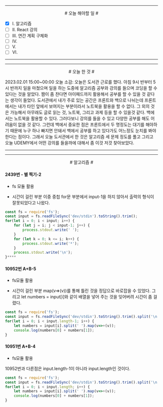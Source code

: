 

----

<div align='center'>
# 오늘 해야할 일 #
</div>

- [x]  Ⅰ. 알고리즘
- [ ]  Ⅱ. React 강의
- [ ]  Ⅲ. 연간 계획 구체화
- [ ]  Ⅳ. 
- [ ]  Ⅴ. 
- [ ]  Ⅵ. 

----

----

<div align="center"># 오늘 한 것 #</div>

2023.02.01 15:00~00:00 
오늘 소감: 
오늘은 도서관 근로를 했다.
아침 9시 반부터 5시 반까지 일을 마쳤으며
일을 하는 도중에 알고리즘 공부와 강의를 들으며 코딩을 할 수 있다는 것을 알았다.
짬이 좀 찬다면 아이패드까지 활용해서 공부를 할 수 있을 것 같다는 생각이 들었다.
도서관에서 내가 주로 있는 공간은 프론트와 백으로 나뉘는데
프론트에서는 내가 타인 앞에서 보여지는 부분이라서 노트북을 활용을 할 수 없다.
그 외의 것은 가능해서 아무래도 글로 읽는 것, 노트북, 그리고 과제 등을 할 수 있을것 같다.
백에서는 노트북을 활용할 수 있다. 그러다보니 강의를 들을 수 있고 다양한 공부를 해도 어려움이 없을 것 같다. 그런데 백에서 중요한 점은 프론트에서 두 명정도는 대기를 해야하기 때문에 누구 하나 빠지면 안돼서 백에서 공부를 하고 있다가도 어느정도 눈치를 봐야 한다는 점이다.
그래서 오늘 도서관에서 한 것은 알고리즘 세 문제 정도를 풀고
그리고 오늘 UDEMY에서 어떤 강의를 들을까에 대해서 좀 이것 저것 찾아보았다.

----

----
<div align="center"># 알고리즘 #</div>

#### 2439번 - 별 찍기-2

- fs 모듈 활용

- 시간이 걸린 부분
이중 중첩 for문 부분에서 input-1을 하지 않아서 
출력의 형식이 잘못되었다고 나왔다.
```js
const fs = require('fs');
const input = fs.readFileSync('dev/stdin').toString().trim();
for(let i = 0; i < input; i++) {
    for (let j = i; j < input-1; j++) {
        process.stdout.write(' ');
    }
    for (let k = 0; k <= i; k++) {
        process.stdout.write('*');
    }
    process.stdout.write('\n');
}****
```

####

#### 10952번 A+B-5

- fs모듈 활용

- 시간이 걸린 부분
map(v=>(v))를 통해 틀린 것을 정답으로 바로잡을 수 있었다.
그리고 
let numbers = input[i]와 같이 배열을 넣어 주는 것을 잊어버려 시간이 좀 걸렸다.
```js
const fs = require('fs');
const input = fs.readFileSync('dev/stdin').toString().trim().split('\n');
for(let i = 0; i < input.length-1; i++) {
    let numbers = input[i].split(' ').map(v=>+(v));
    console.log(numbers[0] + numbers[1]);
}
```

####

#### 10951번 A+B-4

- fs모듈 활용

10952번과 다른점은 input.length-1이 아니라 input.length인 것이다.
```js
const fs = require('fs');
const input = fs.readFileSync('dev/stdin').toString().trim().split('\n');
for(let i = 0; i < input.length; i++) {
    let numbers = input[i].split(' ').map(v=>+(v));
    console.log(numbers[0] + numbers[1]);
}
```

####